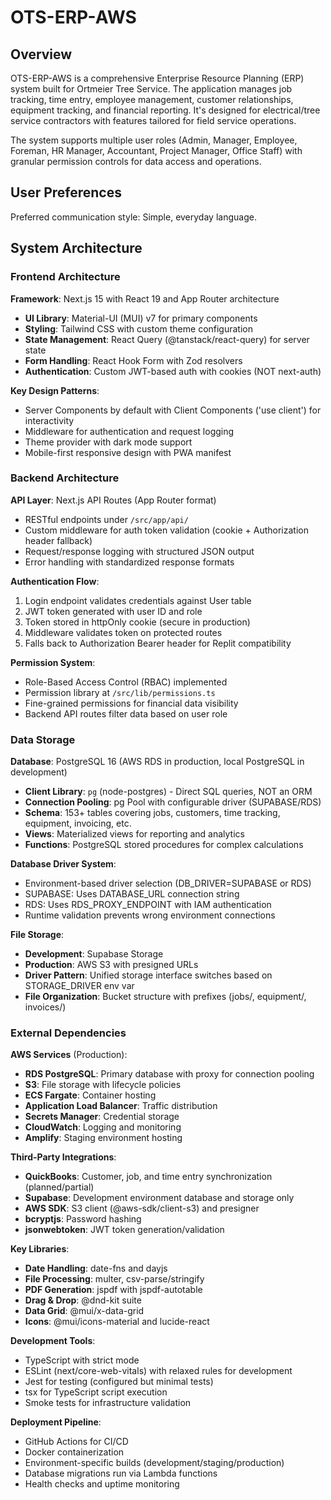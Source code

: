 # OTS-ERP-AWS

## Overview

OTS-ERP-AWS is a comprehensive Enterprise Resource Planning (ERP) system built for Ortmeier Tree Service. The application manages job tracking, time entry, employee management, customer relationships, equipment tracking, and financial reporting. It's designed for electrical/tree service contractors with features tailored for field service operations.

The system supports multiple user roles (Admin, Manager, Employee, Foreman, HR Manager, Accountant, Project Manager, Office Staff) with granular permission controls for data access and operations.

## User Preferences

Preferred communication style: Simple, everyday language.

## System Architecture

### Frontend Architecture

**Framework**: Next.js 15 with React 19 and App Router architecture
- **UI Library**: Material-UI (MUI) v7 for primary components
- **Styling**: Tailwind CSS with custom theme configuration
- **State Management**: React Query (@tanstack/react-query) for server state
- **Form Handling**: React Hook Form with Zod resolvers
- **Authentication**: Custom JWT-based auth with cookies (NOT next-auth)

**Key Design Patterns**:
- Server Components by default with Client Components ('use client') for interactivity
- Middleware for authentication and request logging
- Theme provider with dark mode support
- Mobile-first responsive design with PWA manifest

### Backend Architecture

**API Layer**: Next.js API Routes (App Router format)
- RESTful endpoints under `/src/app/api/`
- Custom middleware for auth token validation (cookie + Authorization header fallback)
- Request/response logging with structured JSON output
- Error handling with standardized response formats

**Authentication Flow**:
1. Login endpoint validates credentials against User table
2. JWT token generated with user ID and role
3. Token stored in httpOnly cookie (secure in production)
4. Middleware validates token on protected routes
5. Falls back to Authorization Bearer header for Replit compatibility

**Permission System**:
- Role-Based Access Control (RBAC) implemented
- Permission library at `/src/lib/permissions.ts`
- Fine-grained permissions for financial data visibility
- Backend API routes filter data based on user role

### Data Storage

**Database**: PostgreSQL 16 (AWS RDS in production, local PostgreSQL in development)
- **Client Library**: `pg` (node-postgres) - Direct SQL queries, NOT an ORM
- **Connection Pooling**: pg Pool with configurable driver (SUPABASE/RDS)
- **Schema**: 153+ tables covering jobs, customers, time tracking, equipment, invoicing, etc.
- **Views**: Materialized views for reporting and analytics
- **Functions**: PostgreSQL stored procedures for complex calculations

**Database Driver System**:
- Environment-based driver selection (DB_DRIVER=SUPABASE or RDS)
- SUPABASE: Uses DATABASE_URL connection string
- RDS: Uses RDS_PROXY_ENDPOINT with IAM authentication
- Runtime validation prevents wrong environment connections

**File Storage**:
- **Development**: Supabase Storage
- **Production**: AWS S3 with presigned URLs
- **Driver Pattern**: Unified storage interface switches based on STORAGE_DRIVER env var
- **File Organization**: Bucket structure with prefixes (jobs/, equipment/, invoices/)

### External Dependencies

**AWS Services** (Production):
- **RDS PostgreSQL**: Primary database with proxy for connection pooling
- **S3**: File storage with lifecycle policies
- **ECS Fargate**: Container hosting
- **Application Load Balancer**: Traffic distribution
- **Secrets Manager**: Credential storage
- **CloudWatch**: Logging and monitoring
- **Amplify**: Staging environment hosting

**Third-Party Integrations**:
- **QuickBooks**: Customer, job, and time entry synchronization (planned/partial)
- **Supabase**: Development environment database and storage only
- **AWS SDK**: S3 client (@aws-sdk/client-s3) and presigner
- **bcryptjs**: Password hashing
- **jsonwebtoken**: JWT token generation/validation

**Key Libraries**:
- **Date Handling**: date-fns and dayjs
- **File Processing**: multer, csv-parse/stringify
- **PDF Generation**: jspdf with jspdf-autotable
- **Drag & Drop**: @dnd-kit suite
- **Data Grid**: @mui/x-data-grid
- **Icons**: @mui/icons-material and lucide-react

**Development Tools**:
- TypeScript with strict mode
- ESLint (next/core-web-vitals) with relaxed rules for development
- Jest for testing (configured but minimal tests)
- tsx for TypeScript script execution
- Smoke tests for infrastructure validation

**Deployment Pipeline**:
- GitHub Actions for CI/CD
- Docker containerization
- Environment-specific builds (development/staging/production)
- Database migrations run via Lambda functions
- Health checks and uptime monitoring
